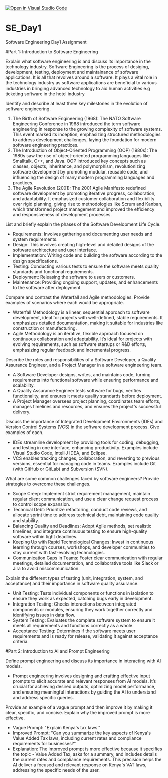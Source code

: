 [![Open in Visual Studio Code](https://classroom.github.com/assets/open-in-vscode-2e0aaae1b6195c2367325f4f02e2d04e9abb55f0b24a779b69b11b9e10269abc.svg)](https://classroom.github.com/online_ide?assignment_repo_id=15534715&assignment_repo_type=AssignmentRepo)
# SE_Day1
Software Engineering Day1 Assignment

#Part 1: Introduction to Software Engineering

Explain what software engineering is and discuss its importance in the technology industry.
Software Engineering is the process of desiging, development, testing, deployment and maintainance of software applications. It is all that revolves around a software. It plays a vital role in the technology industry as software applications are beneficial to various industries in bringing advanced technology to aid human activities e.g ticketing software in the hotel industry

Identify and describe at least three key milestones in the evolution of software engineering.
1. The Birth of Software Engineering (1968): The NATO Software Engineering Conference in 1968 introduced the term software engineering in response to the growing complexity of software systems. This event marked its inception, emphasizing structured methodologies to address development challenges, laying the foundation for modern software engineering practices.
2. The Introduction of Object-Oriented Programming (OOP) (1980s): The 1980s saw the rise of object-oriented programming languages like Smalltalk, C++, and Java. OOP introduced key concepts such as classes, objects, inheritance, and polymorphism, revolutionizing software development by promoting modular, reusable code, and influencing the design of many modern programming languages and practices.
3. The Agile Revolution (2001): The 2001 Agile Manifesto redefined software development by promoting iterative progress, collaboration, and adaptability. It emphasized customer collaboration and flexibility over rigid planning, giving rise to methodologies like Scrum and Kanban, which transformed project management and improved the efficiency and responsiveness of development processes.

List and briefly explain the phases of the Software Development Life Cycle.
- Requirements: Involves gathering and documenting user needs and system requirements.
- Design: This involves creating high-level and detailed designs of the software architecture and user interface.
- Implementation: Writing code and building the software according to the design specifications.
- Testing: Conducting various tests to ensure the software meets quality standards and functional requirements.
- Deployment: Releasing the software to users or customers.
- Maintenance: Providing ongoing support, updates, and enhancements to the software after deployment.


Compare and contrast the Waterfall and Agile methodologies. Provide examples of scenarios where each would be appropriate.
- Waterfall Methodology is a linear, sequential approach to software development, ideal for projects with well-defined, stable requirements. It emphasizes detailed documentation, making it suitable for industries like construction or manufacturing.
- Agile Methodology is an iterative, flexible approach focused on continuous collaboration and adaptability. It’s ideal for projects with evolving requirements, such as software startups or R&D efforts, emphasizing regular feedback and incremental progress.

Describe the roles and responsibilities of a Software Developer, a Quality Assurance Engineer, and a Project Manager in a software engineering team.
- A Software Developer designs, writes, and maintains code, turning requirements into functional software while ensuring performance and scalability.
- A Quality Assurance Engineer tests software for bugs, verifies functionality, and ensures it meets quality standards before deployment.
- A Project Manager oversees project planning, coordinates team efforts, manages timelines and resources, and ensures the project's successful delivery.

Discuss the importance of Integrated Development Environments (IDEs) and Version Control Systems (VCS) in the software development process. Give examples of each.
- IDEs streamline development by providing tools for coding, debugging, and testing in one interface, enhancing productivity. Examples include Visual Studio Code, IntelliJ IDEA, and Eclipse.
- VCS enables tracking changes, collaboration, and reverting to previous versions, essential for managing code in teams. Examples include Git (with GitHub or GitLab) and Subversion (SVN).


What are some common challenges faced by software engineers? Provide strategies to overcome these challenges.
- Scope Creep: Implement strict requirement management, maintain regular client communication, and use a clear change request process to control scope expansion.
- Technical Debt: Prioritize refactoring, conduct code reviews, and allocate sprint time to address technical debt, maintaining code quality and stability.
- Balancing Quality and Deadlines: Adopt Agile methods, set realistic timelines, and integrate continuous testing to ensure high-quality software within tight deadlines.
- Keeping Up with Rapid Technological Changes: Invest in continuous learning through courses, workshops, and developer communities to stay current with fast-evolving technologies.
- Communication Gaps in Teams: Foster clear communication with regular meetings, detailed documentation, and collaborative tools like Slack or Jira to avoid miscommunication.


Explain the different types of testing (unit, integration, system, and acceptance) and their importance in software quality assurance.
- Unit Testing: Tests individual components or functions in isolation to ensure they work as expected, catching bugs early in development.
- Integration Testing: Checks interactions between integrated components or modules, ensuring they work together correctly and identifying issues in data flow.
- System Testing: Evaluates the complete software system to ensure it meets all requirements and functions correctly as a whole.
- Acceptance Testing: Determines if the software meets user requirements and is ready for release, validating it against acceptance criteria.

#Part 2: Introduction to AI and Prompt Engineering


Define prompt engineering and discuss its importance in interacting with AI models.
- Prompt engineering involves designing and crafting effective input prompts to elicit accurate and relevant responses from AI models. It’s crucial for achieving desired outputs, optimizing model performance, and ensuring meaningful interactions by guiding the AI to understand and address specific queries.

Provide an example of a vague prompt and then improve it by making it clear, specific, and concise. Explain why the improved prompt is more effective.
- Vague Prompt: "Explain Kenya's tax laws."
- Improved Prompt: "Can you summarize the key aspects of Kenya's Value Added Tax laws, including current rates and compliance requirements for businesses?"
- Explanation: The improved prompt is more effective because it specifies the topic - Value Added Tax, asks for a summary, and includes details the current rates and compliance requirements. This precision helps the AI deliver a focused and relevant response on Kenya's VAT laws, addressing the specific needs of the user.
